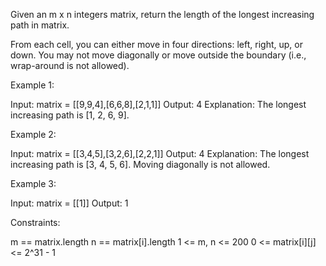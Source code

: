 Given an m x n integers matrix, return the length of the longest increasing
path in matrix.

From each cell, you can either move in four directions: left, right, up, or
down. You may not move diagonally or move outside the boundary (i.e.,
wrap-around is not allowed).


Example 1:


Input: matrix = [[9,9,4],[6,6,8],[2,1,1]]
Output: 4
Explanation: The longest increasing path is [1, 2, 6, 9].


Example 2:


Input: matrix = [[3,4,5],[3,2,6],[2,2,1]]
Output: 4
Explanation: The longest increasing path is [3, 4, 5, 6]. Moving diagonally
is not allowed.


Example 3:


Input: matrix = [[1]]
Output: 1



Constraints:


m == matrix.length
n == matrix[i].length
1 <= m, n <= 200
0 <= matrix[i][j] <= 2^31 - 1




